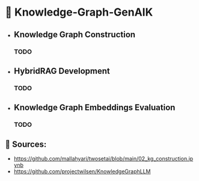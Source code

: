 # 🌌 Knowledge-Graph-GenAIK
- ## Knowledge Graph Construction
  ### TODO
- ## HybridRAG Development
  ### TODO
- ## Knowledge Graph Embeddings Evaluation
  ### TODO
## 📝 Sources:
- https://github.com/mallahyari/twosetai/blob/main/02_kg_construction.ipynb
- https://github.com/projectwilsen/KnowledgeGraphLLM 
